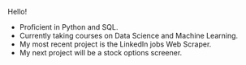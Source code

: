 Hello!

- Proficient in Python and SQL.
- Currently taking courses on Data Science and Machine Learning. 
- My most recent project is the LinkedIn jobs Web Scraper. 
- My next project will be a stock options screener. 



